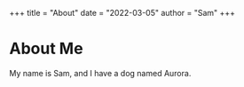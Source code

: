 +++
title = "About"
date = "2022-03-05"
author = "Sam"
+++

# About Me

My name is Sam, and I have a dog named Aurora.
